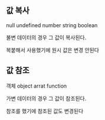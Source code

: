 ## 값 복사

null undefined number string boolean

불변 데이터의 경우 그 값이 복사된다.

복붙해서 사용했기에 원시 값은 변경 안된다

## 값 참조

객체 object arrat function

가변 데이터의 경우 그 값이 참조된다.

참조를 했기에 참조된 값도 변경된다
